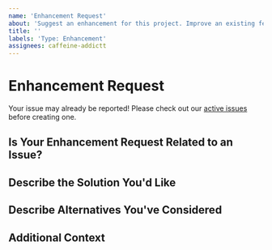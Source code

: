 ```yaml
---
name: 'Enhancement Request'
about: 'Suggest an enhancement for this project. Improve an existing feature'
title: ''
labels: 'Type: Enhancement'
assignees: caffeine-addictt
---
```


# Enhancement Request

Your issue may already be reported!
Please check out our [active issues](https://github.com/caffeine-addictt/mushroom_pocket/issues) before creating one.

## Is Your Enhancement Request Related to an Issue?

<!--
If yes, provide a clear and concise description of what the problem is
E.g.:
  Issue #
  I'm always frustrated when...
-->

## Describe the Solution You'd Like

<!--
A clear and concise description of what you'd like
-->

## Describe Alternatives You've Considered

<!--
A clear and concise description of other alternatives you have considered
-->

## Additional Context

<!--
Any other extra context or information
-->
